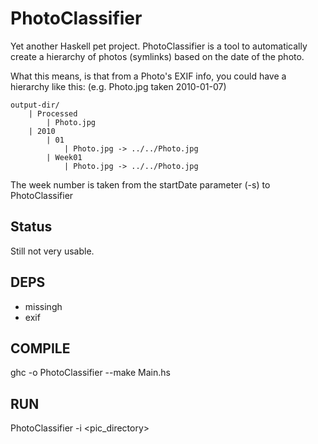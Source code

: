 PhotoClassifier
================

Yet another Haskell pet project.
PhotoClassifier is a tool to automatically create a hierarchy of photos (symlinks) based on the date of the photo.

What this means, is that from a Photo's EXIF info, you could have a hierarchy like this:
(e.g. Photo.jpg taken 2010-01-07)

```
output-dir/
    | Processed
        | Photo.jpg
    | 2010
        | 01
            | Photo.jpg -> ../../Photo.jpg
        | Week01 
            | Photo.jpg -> ../../Photo.jpg
```


The week number is taken from the startDate parameter (-s) to PhotoClassifier


Status
------

Still not very usable.

DEPS
----

- missingh
- exif

COMPILE
-------

ghc -o PhotoClassifier --make Main.hs

RUN
---

PhotoClassifier -i <pic_directory>
